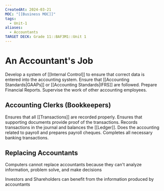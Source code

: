 ```yaml
---
CreatedAt: 2024-03-21
MOC: "[[Business MOC]]"
tags:
  - Unit-1
aliases:
  - Accountants
TARGET DECK: Grade 11::BAF3M1::Unit 1
---
```


# An Accountant's  Job
Develop a system of [[Internal Control]] to ensure that correct data is entered into the accounting system.
Ensure that [[Accounting Standards|GAAPs]] or [[Accounting Standards|IFRS]] are followed.
Prepare Financial Reports.
Supervise the work of other accounting employees.

## Accounting Clerks (Bookkeepers)
Ensures that all [[Transactions]] are recorded properly.
Ensures that supporting documents provide proof of the transactions.
Records transactions in the journal and balances the [[Ledger]].
Does the accounting related to payroll and prepares payroll cheques.
Completes all necessary banking transactions.

## Replacing Accountants
Computers cannot replace accountants because they can't analyze information, problem solve, and make decisions

Investors and Shareholders can benefit from the information produced by accountants
